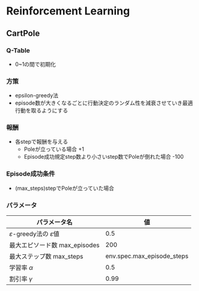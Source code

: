# Reinforcement Learning

## CartPole
### Q-Table
- 0~1の間で初期化
### 方策
- epsilon-greedy法
- episode数が大きくなるごとに行動決定のランダム性を減衰させていき最適行動を取るようにする
### 報酬
- 各stepで報酬を与える
    - Poleが立っている場合 +1
    <!-- - Episode成功規定step数まで立っている場合 +1 -->
    - Episode成功規定step数より小さいstep数でPoleが倒れた場合 -100
### Episode成功条件
- (max_steps)stepでPoleが立っていた場合
### パラメータ
| パラメータ名 | 値 |
| ---- | ---- |
| $\varepsilon$-greedy法の $\varepsilon$値 | 0.5 |
| 最大エピソード数 max_episodes | 200 |
| 最大ステップ数 max_steps | env.spec.max_episode_steps |
| 学習率 $\alpha$ | 0.5 |
| 割引率 $\gamma$ | 0.99 |